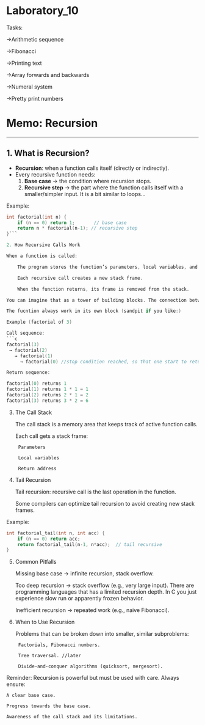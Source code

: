 # Laboratory_10

Tasks:

->Arithmetic sequence

->Fibonacci

->Printing text

->Array forwards and backwards

->Numeral system

->Pretty print numbers

# Memo: Recursion
---

## 1. What is Recursion?

- **Recursion**: when a function calls itself (directly or indirectly).
- Every recursive function needs:
  1. **Base case** → the condition where recursion stops.
  2. **Recursive step** → the part where the function calls itself with a smaller/simpler input.
It is a bit similar to loops...

Example:
```c
int factorial(int n) {
    if (n == 0) return 1;       // base case
    return n * factorial(n-1); // recursive step
}```

2. How Recursive Calls Work

When a function is called:

    The program stores the function’s parameters, local variables, and return address on the call stack.

    Each recursive call creates a new stack frame.

    When the function returns, its frame is removed from the stack.

You can imagine that as a tower of building blocks. The connection between them is the parameter and the reutrn value (the glue).

The fucntion always work in its own block (sandpit if you like:)

Example (factorial of 3)

Call sequence:
```c
factorial(3)
 → factorial(2)
   → factorial(1)
     → factorial(0) //stop condition reached, so that one start to return (remove itself from the tower)

Return sequence:

factorial(0) returns 1
factorial(1) returns 1 * 1 = 1
factorial(2) returns 2 * 1 = 2
factorial(3) returns 3 * 2 = 6
```
3. The Call Stack

    The call stack is a memory area that keeps track of active function calls.

    Each call gets a stack frame:

        Parameters

        Local variables

        Return address


4. Tail Recursion

    Tail recursion: recursive call is the last operation in the function.

    Some compilers can optimize tail recursion to avoid creating new stack frames.

Example:
```c
int factorial_tail(int n, int acc) {
    if (n == 0) return acc;
    return factorial_tail(n-1, n*acc);  // tail recursive
}
```
5. Common Pitfalls

    Missing base case → infinite recursion, stack overflow.

    Too deep recursion → stack overflow (e.g., very large input). There are programming languages that has a limited recursion depth. In C you just experience slow run or apparently frozen behavior.

    Inefficient recursion → repeated work (e.g., naive Fibonacci).

6. When to Use Recursion

    Problems that can be broken down into smaller, similar subproblems:

        Factorials, Fibonacci numbers.

        Tree traversal. //later

        Divide-and-conquer algorithms (quicksort, mergesort). 

Reminder:
Recursion is powerful but must be used with care. Always ensure:

    A clear base case.

    Progress towards the base case.

    Awareness of the call stack and its limitations.

